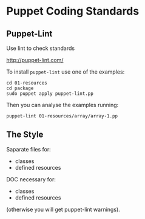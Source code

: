 Puppet Coding Standards
=======================

## Puppet-Lint

Use lint to check standards

http://puppet-lint.com/

To install `puppet-lint` use one of the examples:

    cd 01-resources
    cd package
    sudo puppet apply puppet-lint.pp

Then you can analyse the examples running:

    puppet-lint 01-resources/array/array-1.pp

## The Style

Saparate files for:

* classes
* defined resources


DOC necessary for:

* classes
* defined resources

(otherwise you will get puppet-lint warnings).